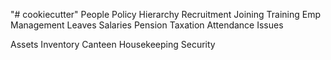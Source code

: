 "# cookiecutter"
People
	Policy
	Hierarchy
	Recruitment
	Joining
	Training
	Emp Management
	Leaves
	Salaries
	Pension
	Taxation
	Attendance
	Issues

Assets
	Inventory
	Canteen
	Housekeeping
	Security
	

